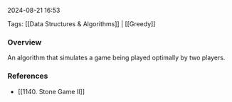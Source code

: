 
2024-08-21 16:53

Tags: [[Data Structures & Algorithms]] | [[Greedy]]

### Overview
An algorithm that simulates a game being played optimally by two players.

### References
- [[1140. Stone Game II]]

